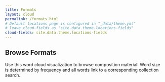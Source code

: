 ```yaml
---
title: Formats
layout: cloud
permalink: /formats.html
# Default locations page is configured in "_data/theme.yml"
# leave cloud-fields as "site.data.theme.locations-fields"
cloud-fields: site.data.theme.locations-fields
---
```


## Browse Formats

Use this word cloud visualization to browse composition material.
Word size is determined by frequency and all words link to a corresponding collection search.
